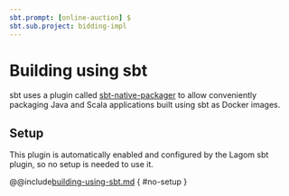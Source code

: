 ```yaml
---
sbt.prompt: [online-auction] $
sbt.sub.project: bidding-impl
---
```

# Building using sbt

sbt uses a plugin called [sbt-native-packager](https://www.scala-sbt.org/sbt-native-packager/) to allow conveniently packaging Java and Scala applications built using sbt as Docker images.

## Setup

This plugin is automatically enabled and configured by the Lagom sbt plugin, so no setup is needed to use it.

@@include[building-using-sbt.md](../includes/building-using-sbt.md) { #no-setup }
